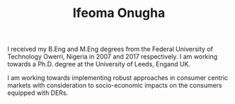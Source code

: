 ﻿---
# Display name
title: Ifeoma Onugha

# Username (this should match the folder name and the name on publications)
authors:
- "I. Onugha"

# Is this the primary user of the site?
superuser: false

# Role/position
role: PhD Candidate (Alumni)

# Organizations/Affiliations
organizations:
- name: University of Leeds
  url: "https://www.leeds.ac.uk/"

# Short bio (displayed in user profile at end of posts)
bio: 

# List each interest with a dash
interests:
- Power System networks and Economics
- Uncertainty modelling in renewable energy systems
- Socio-economic Impact analysis in Consumer-centric markets.

education:
  courses:
  - course: PhD in Electronic and Electrical Engineering
    institution: University of Leeds, UK
    year: 2023
  - course: Bachelor of Engineering in Electrical & Electronic Engineering(Power systems Engineering Option)
    institution: Federal University of Technology Owerri.
    year: 2017
  - course: Master of Engineering in Electrical & Electronic Engineering(Power systems Engineering Option)
    institution: Federal University of Technology Owerri.
    year: 2012
  


# Social/Academic Networking
# Remove the ones not needed
social:
- icon: envelope
  icon_pack: fas
  link: 'mailto:ifeoma.onugha@gmail.com'
- icon: twitter
  icon_pack: fab
  link: https://twitter.com/aaiphie
  
# Enter email to display Gravatar (if Gravatar enabled in Config)
email: ""
  
# Organizational groups that you belong to (for People widget)
#   Set this to `[]` or comment out if you are not using People widget.
user_groups:
- Alumni
---

I received my B.Eng and M.Eng degrees from the Federal University of Technology Owerri, Nigeria in 2007 and 2017 respectively. I am working towards a Ph.D. degree at the University of Leeds, Engand UK.

I am working towards implementing robust approaches in consumer centric markets with consideration to socio-economic impacts on the consumers equipped with DERs.
